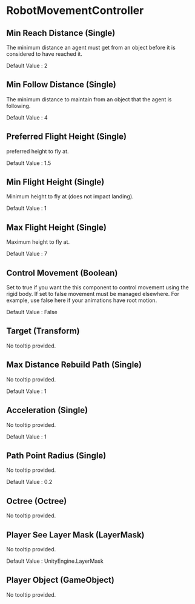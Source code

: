 # RobotMovementController

## Min Reach Distance (Single)

The minimum distance an agent must get from an object before it is considered to have reached it.

Default Value     : 2


## Min Follow Distance (Single)

The minimum distance to maintain from an object that the agent is following.

Default Value     : 4


## Preferred Flight Height (Single)

preferred height to fly at.

Default Value     : 1.5


## Min Flight Height (Single)

Minimum height to fly at (does not impact landing).

Default Value     : 1


## Max Flight Height (Single)

Maximum height to fly at.

Default Value     : 7


## Control Movement (Boolean)

Set to true if you want the this component to control movement using the rigid body. If set to false movement must be managed elsewhere. For example, use false here if your animations have root motion.

Default Value     : False


## Target (Transform)

No tooltip provided.


## Max Distance Rebuild Path (Single)

No tooltip provided.

Default Value     : 1


## Acceleration (Single)

No tooltip provided.

Default Value     : 1


## Path Point Radius (Single)

No tooltip provided.

Default Value     : 0.2


## Octree (Octree)

No tooltip provided.


## Player See Layer Mask (LayerMask)

No tooltip provided.

Default Value     : UnityEngine.LayerMask


## Player Object (GameObject)

No tooltip provided.

